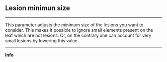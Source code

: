 ## Lesion minimun size

***

This parameter adjusts the minimum size of the lesions you want to consider.
This makes it possible to ignore small elements present on the leaf which are not lesions.
Or, on the contrary,one can account for very small lesions by lowering this value.

***
**Info**
